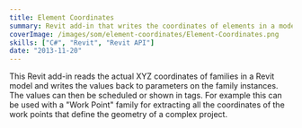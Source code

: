 ```yaml
---
title: Element Coordinates
summary: Revit add-in that writes the coordinates of elements in a model to parameters that can be tagged and scheduled
coverImage: /images/som/element-coordinates/Element-Coordinates.png
skills: ["C#", "Revit", "Revit API"]
date: "2013-11-20"
---
```


This Revit add-in reads the actual XYZ coordinates of families in a Revit model and writes the values back to parameters on the family instances. The values can then be scheduled or shown in tags. For example this can be used with a "Work Point" family for extracting all the coordinates of the work points that define the geometry of a complex project.
